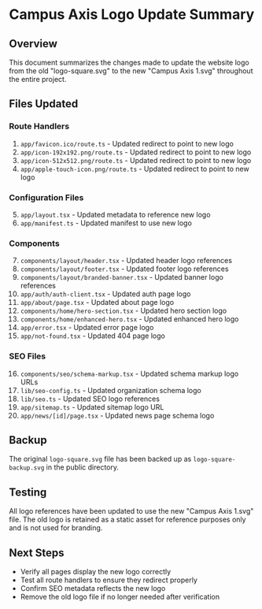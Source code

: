 # Campus Axis Logo Update Summary

## Overview
This document summarizes the changes made to update the website logo from the old "logo-square.svg" to the new "Campus Axis 1.svg" throughout the entire project.

## Files Updated

### Route Handlers
1. `app/favicon.ico/route.ts` - Updated redirect to point to new logo
2. `app/icon-192x192.png/route.ts` - Updated redirect to point to new logo
3. `app/icon-512x512.png/route.ts` - Updated redirect to point to new logo
4. `app/apple-touch-icon.png/route.ts` - Updated redirect to point to new logo

### Configuration Files
5. `app/layout.tsx` - Updated metadata to reference new logo
6. `app/manifest.ts` - Updated manifest to use new logo

### Components
7. `components/layout/header.tsx` - Updated header logo references
8. `components/layout/footer.tsx` - Updated footer logo references
9. `components/layout/branded-banner.tsx` - Updated banner logo references
10. `app/auth/auth-client.tsx` - Updated auth page logo
11. `app/about/page.tsx` - Updated about page logo
12. `components/home/hero-section.tsx` - Updated hero section logo
13. `components/home/enhanced-hero.tsx` - Updated enhanced hero logo
14. `app/error.tsx` - Updated error page logo
15. `app/not-found.tsx` - Updated 404 page logo

### SEO Files
16. `components/seo/schema-markup.tsx` - Updated schema markup logo URLs
17. `lib/seo-config.ts` - Updated organization schema logo
18. `lib/seo.ts` - Updated SEO logo references
19. `app/sitemap.ts` - Updated sitemap logo URL
20. `app/news/[id]/page.tsx` - Updated news page schema logo

## Backup
The original `logo-square.svg` file has been backed up as `logo-square-backup.svg` in the public directory.

## Testing
All logo references have been updated to use the new "Campus Axis 1.svg" file. The old logo is retained as a static asset for reference purposes only and is not used for branding.

## Next Steps
- Verify all pages display the new logo correctly
- Test all route handlers to ensure they redirect properly
- Confirm SEO metadata reflects the new logo
- Remove the old logo file if no longer needed after verification
